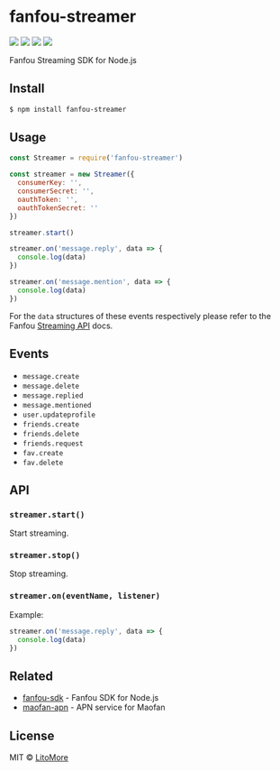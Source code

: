# fanfou-streamer

[![](https://img.shields.io/travis/LitoMore/fanfou-streamer/master.svg)](https://travis-ci.org/LitoMore/fanfou-streamer)
[![](https://img.shields.io/npm/v/fanfou-streamer.svg)](https://www.npmjs.com/package/fanfou-streamer)
[![](https://img.shields.io/npm/l/fanfou-streamer.svg)](https://github.com/LitoMore/fanfou-streamer/blob/master/LICENSE)
[![](https://img.shields.io/badge/code_style-standard-brightgreen.svg)](https://standardjs.com)

Fanfou Streaming SDK for Node.js

## Install

```bash
$ npm install fanfou-streamer
```

## Usage

```javascript
const Streamer = require('fanfou-streamer')

const streamer = new Streamer({
  consumerKey: '',
  consumerSecret: '',
  oauthToken: '',
  oauthTokenSecret: ''
})

streamer.start()

streamer.on('message.reply', data => {
  console.log(data)
})

streamer.on('message.mention', data => {
  console.log(data)
})
```

For the `data` structures of these events respectively please refer to the Fanfou [Streaming API](http://wiki.fanfou.com/Streaming-API) docs.

## Events

- `message.create`
- `message.delete`
- `message.replied`
- `message.mentioned`
- `user.updateprofile`
- `friends.create`
- `friends.delete`
- `friends.request`
- `fav.create`
- `fav.delete`

## API

### `streamer.start()`

Start streaming.

### `streamer.stop()`

Stop streaming.

### `streamer.on(eventName, listener)`

Example:

```javascript
streamer.on('message.reply', data => {
  console.log(data)
})
```

## Related

- [fanfou-sdk](https://github.com/LitoMore/fanfou-sdk-node) - Fanfou SDK for Node.js
- [maofan-apn](https://github.com/LitoMore/maofan-apn) - APN service for Maofan

## License

MIT © [LitoMore](https://github.com/LitoMore)

